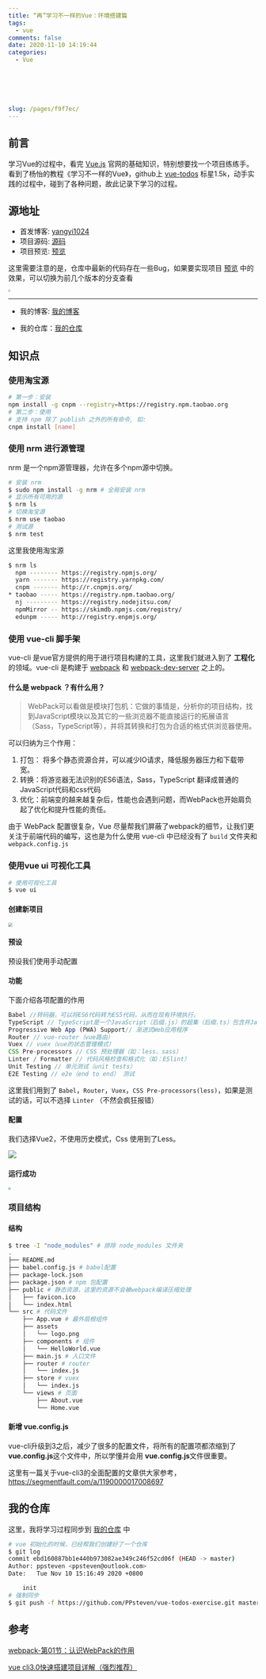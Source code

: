 ```yaml
---
title: “再”学习不一样的Vue：环境搭建篇
tags: 
  - vue
comments: false
date: 2020-11-10 14:19:44
categories: 
  - Vue






slug: /pages/f9f7ec/
---
```


## 前言

学习Vue的过程中，看完 [Vue.js](https://cn.vuejs.org/v2/guide/instance.html) 官网的基础知识，特别想要找一个项目练练手。看到了杨怡的教程《学习不一样的Vue》，github上 [vue-todos](https://github.com/liangxiaojuan/vue-todos) 标星1.5k，动手实践的过程中，碰到了各种问题，故此记录下学习的过程。

<!--more-->

## 源地址

- 首发博客: [yangyi1024](http://yangyi1024.com/)
- 项目源码: [源码](https://github.com/liangxiaojuan/vue-todos)
- 项目预览: [预览](http://yangyi1024.com/todo)

这里需要注意的是，仓库中最新的代码存在一些Bug，如果要实现项目 [预览](http://yangyi1024.com/todo) 中的效果，可以切换为前几个版本的分支查看

<img src="https://cdn.jsdelivr.net/gh/PPsteven/pictures/img/20201110142849.png" style="zoom: 25%;" />


---

- 我的博客: [我的博客](https://ppsteven.github.io/)


- 我的仓库：[我的仓库](https://github.com/PPsteven/vue-todos-exercise)

## 知识点

### 使用淘宝源

```bash
# 第一步：安装
npm install -g cnpm --registry=https://registry.npm.taobao.org
# 第二步：使用
# 支持 npm 除了 publish 之外的所有命令, 如:
cnpm install [name]
```

### 使用 nrm 进行源管理

nrm 是一个npm源管理器，允许在多个npm源中切换。

```bash 
# 安装 nrm
$ sudo npm install -g nrm # 全局安装 nrm
# 显示所有可用的源
$ nrm ls 
# 切换淘宝源
$ nrm use taobao
# 测试源
$ nrm test 
```

这里我使用淘宝源

```bash
$ nrm ls
  npm -------- https://registry.npmjs.org/
  yarn ------- https://registry.yarnpkg.com/
  cnpm ------- http://r.cnpmjs.org/
* taobao ----- https://registry.npm.taobao.org/
  nj --------- https://registry.nodejitsu.com/
  npmMirror -- https://skimdb.npmjs.com/registry/
  edunpm ----- http://registry.enpmjs.org/
```

### 使用 vue-cli 脚手架

vue-cli 是vue官方提供的用于进行项目构建的工具，这里我们就进入到了 **工程化** 的领域。vue-cli 是构建于 [webpack](http://webpack.js.org/) 和 [webpack-dev-server](https://github.com/webpack/webpack-dev-server) 之上的。

#### 什么是 webpack ？有什么用？

> WebPack可以看做是模块打包机：它做的事情是，分析你的项目结构，找到JavaScript模块以及其它的一些浏览器不能直接运行的拓展语言（Sass，TypeScript等），并将其转换和打包为合适的格式供浏览器使用。

可以归纳为三个作用：

1. 打包： 将多个静态资源合并，可以减少IO请求，降低服务器压力和下载带宽。
2. 转换：将游览器无法识别的ES6语法，Sass，TypeScript 翻译成普通的JavaScript代码和css代码
3. 优化：前端变的越来越复杂后，性能也会遇到问题，而WebPack也开始肩负起了优化和提升性能的责任。

由于 WebPack 配置很复杂，Vue 尽量帮我们屏蔽了webpack的细节，让我们更关注于前端代码的编写，这也是为什么使用 vue-cli 中已经没有了 `build` 文件夹和 `webpack.config.js`

### 使用vue ui 可视化工具

```bash
# 使用可视化工具
$ vue ui
```

#### 创建新项目

<img src="https://cdn.jsdelivr.net/gh/PPsteven/pictures/img/20201110150401.png" style="zoom: 50%;" />



#### 预设

预设我们使用手动配置

#### 功能

下面介绍各项配置的作用

```JavaScript
Babel //转码器，可以将ES6代码转为ES5代码，从而在现有环境执行。 
TypeScript // TypeScript是一个JavaScript（后缀.js）的超集（后缀.ts）包含并JavaScript 的语法，需要被编译输出为 JavaScript在浏览器运行，目前较少人再用
Progressive Web App (PWA) Support// 渐进式Web应用程序
Router // vue-router（vue路由）
Vuex // vuex（vue的状态管理模式）
CSS Pre-processors // CSS 预处理器（如：less、sass）
Linter / Formatter // 代码风格检查和格式化（如：ESlint）
Unit Testing // 单元测试（unit tests）
E2E Testing // e2e（end to end） 测试
```

这里我们用到了 `Babel`，`Router`，`Vuex`，`CSS Pre-processors(less)`，如果是测试的话，可以不选择 `Linter` （不然会疯狂报错）

#### 配置

我们选择Vue2，不使用历史模式，Css 使用到了Less。

![](https://cdn.jsdelivr.net/gh/PPsteven/pictures/img/20201110151433.png)

#### 运行成功

<img src="https://cdn.jsdelivr.net/gh/PPsteven/pictures/img/20201110152039.png" style="zoom:33%;" />



### 项目结构

#### 结构

```bash
$ tree -I "node_modules" # 排除 node_modules 文件夹
.
├── README.md
├── babel.config.js # babel配置
├── package-lock.json 
├── package.json # npm 包配置
├── public # 静态资源，这里的资源不会被webpack编译压缩处理
│   ├── favicon.ico
│   └── index.html
└── src # 代码文件
    ├── App.vue # 最外层根组件
    ├── assets
    │   └── logo.png
    ├── components # 组件
    │   └── HelloWorld.vue
    ├── main.js # 入口文件
    ├── router # router
    │   └── index.js
    ├── store # vuex
    │   └── index.js
    └── views # 页面
        ├── About.vue
        └── Home.vue
```

#### 新增 vue.config.js

vue-cli升级到3之后，减少了很多的配置文件，将所有的配置项都浓缩到了**vue.config.js**这个文件中，所以学懂并会用 **vue.config.js**文件很重要。

这里有一篇关于vue-cli3的全面配置的文章供大家参考，https://segmentfault.com/a/1190000017008697

## 我的仓库

这里，我将学习过程同步到 [我的仓库](https://github.com/PPsteven/vue-todos-exercise) 中 

```bash
# vue 初始化的时候，已经帮我们创建好了一个仓库
$ git log 
commit ebd160887bb1e440b973082ae349c246f52cd06f (HEAD -> master)
Author: ppsteven <ppsteven@outlook.com>
Date:   Tue Nov 10 15:16:49 2020 +0800

    init
# 强制同步
$ git push -f https://github.com/PPsteven/vue-todos-exercise.git master
```



## 参考

[webpack-第01节：认识WebPack的作用](https://www.cnblogs.com/jinsuo/p/8351698.html)

[vue cli3.0快速搭建项目详解（强烈推荐）](https://www.cnblogs.com/coober/p/10875647.html)

